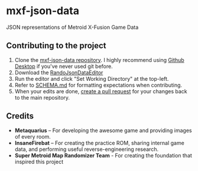 # mxf-json-data
JSON representations of Metroid X-Fusion Game Data

## Contributing to the project
1. Clone the [mxf-json-data repository](https://github.com/mysterypaintwo/mxf-json-data). I highly recommend using [Github Desktop](https://desktop.github.com/download/) if you've never used git before.
2. Download the [RandoJsonDataEditor](https://github.com/mysterypaintwo/RandoJsonDataEditor/releases/new)
3. Run the editor and click "Set Working Directory" at the top-left.
4. Refer to [SCHEMA.md](https://github.com/mysterypaintwo/mxf-json-data/blob/main/SCHEMA.md) for formatting expectations when contributing.
5. When your edits are done, [create a pull request](https://docs.github.com/en/pull-requests/collaborating-with-pull-requests/proposing-changes-to-your-work-with-pull-requests/creating-a-pull-request) for your changes back to the main repository.

## Credits

- **Metaquarius** – For developing the awesome game and providing images of every room.
- **InsaneFirebat** – For creating the practice ROM, sharing internal game data, and performing useful reverse-engineering research.
- **Super Metroid Map Randomizer Team** - For creating the foundation that inspired this project
